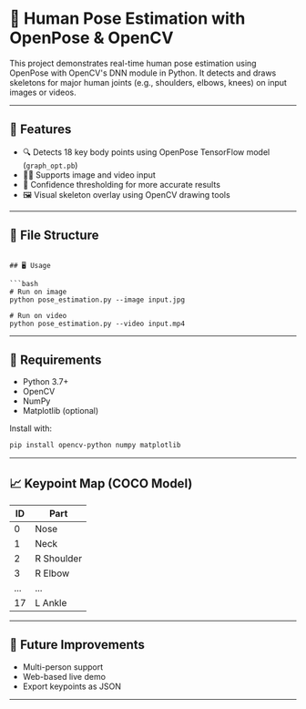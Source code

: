 
# 🕺 Human Pose Estimation with OpenPose & OpenCV

This project demonstrates real-time human pose estimation using OpenPose with OpenCV's DNN module in Python. It detects and draws skeletons for major human joints (e.g., shoulders, elbows, knees) on input images or videos.

---

## 🚀 Features

- 🔍 Detects 18 key body points using OpenPose TensorFlow model (`graph_opt.pb`)
- 🧍‍♂️ Supports image and video input
- 🧠 Confidence thresholding for more accurate results
- 🖼️ Visual skeleton overlay using OpenCV drawing tools

---

## 📂 File Structure

```

## 🖥️ Usage

```bash
# Run on image
python pose_estimation.py --image input.jpg

# Run on video
python pose_estimation.py --video input.mp4
```

---

## 🧩 Requirements

- Python 3.7+
- OpenCV
- NumPy
- Matplotlib (optional)

Install with:
```bash
pip install opencv-python numpy matplotlib
```

---

## 📈 Keypoint Map (COCO Model)

| ID | Part        |
|----|-------------|
| 0  | Nose        |
| 1  | Neck        |
| 2  | R Shoulder  |
| 3  | R Elbow     |
| ...| ...         |
| 17 | L Ankle     |

---

## 🧠 Future Improvements

- Multi-person support  
- Web-based live demo  
- Export keypoints as JSON

---
